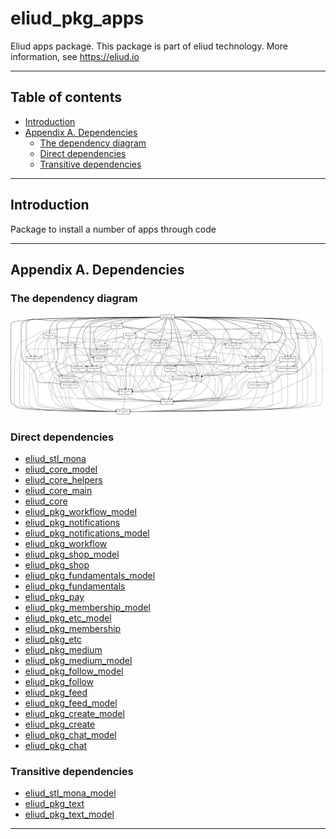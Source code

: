 # eliud_pkg_apps

Eliud apps package. 
This package is part of eliud technology. More information, see https://eliud.io

---

## Table of contents

<!-- toc -->

- [Introduction](#introduction)
- [Appendix A. Dependencies](#appendix-a-dependencies)
  * [The dependency diagram](#the-dependency-diagram)
  * [Direct dependencies](#direct-dependencies)
  * [Transitive dependencies](#transitive-dependencies)

<!-- tocstop -->

---

## Introduction

Package to install a number of apps through code

---

## Appendix A. Dependencies

### The dependency diagram

![Dependency diagram](https://github.com/eliudio/eliud_pkg_apps/raw/main/depends.jpg)

<!-- dependencies -->

### Direct dependencies
- [eliud_stl_mona](https://pub.dev/packages/eliud_stl_mona)
- [eliud_core_model](https://pub.dev/packages/eliud_core_model)
- [eliud_core_helpers](https://pub.dev/packages/eliud_core_helpers)
- [eliud_core_main](https://pub.dev/packages/eliud_core_main)
- [eliud_core](https://pub.dev/packages/eliud_core)
- [eliud_pkg_workflow_model](https://pub.dev/packages/eliud_pkg_workflow_model)
- [eliud_pkg_notifications](https://pub.dev/packages/eliud_pkg_notifications)
- [eliud_pkg_notifications_model](https://pub.dev/packages/eliud_pkg_notifications_model)
- [eliud_pkg_workflow](https://pub.dev/packages/eliud_pkg_workflow)
- [eliud_pkg_shop_model](https://pub.dev/packages/eliud_pkg_shop_model)
- [eliud_pkg_shop](https://pub.dev/packages/eliud_pkg_shop)
- [eliud_pkg_fundamentals_model](https://pub.dev/packages/eliud_pkg_fundamentals_model)
- [eliud_pkg_fundamentals](https://pub.dev/packages/eliud_pkg_fundamentals)
- [eliud_pkg_pay](https://pub.dev/packages/eliud_pkg_pay)
- [eliud_pkg_membership_model](https://pub.dev/packages/eliud_pkg_membership_model)
- [eliud_pkg_etc_model](https://pub.dev/packages/eliud_pkg_etc_model)
- [eliud_pkg_membership](https://pub.dev/packages/eliud_pkg_membership)
- [eliud_pkg_etc](https://pub.dev/packages/eliud_pkg_etc)
- [eliud_pkg_medium](https://pub.dev/packages/eliud_pkg_medium)
- [eliud_pkg_medium_model](https://pub.dev/packages/eliud_pkg_medium_model)
- [eliud_pkg_follow_model](https://pub.dev/packages/eliud_pkg_follow_model)
- [eliud_pkg_follow](https://pub.dev/packages/eliud_pkg_follow)
- [eliud_pkg_feed](https://pub.dev/packages/eliud_pkg_feed)
- [eliud_pkg_feed_model](https://pub.dev/packages/eliud_pkg_feed_model)
- [eliud_pkg_create_model](https://pub.dev/packages/eliud_pkg_create_model)
- [eliud_pkg_create](https://pub.dev/packages/eliud_pkg_create)
- [eliud_pkg_chat_model](https://pub.dev/packages/eliud_pkg_chat_model)
- [eliud_pkg_chat](https://pub.dev/packages/eliud_pkg_chat)

### Transitive dependencies
- [eliud_stl_mona_model](https://pub.dev/packages/eliud_stl_mona_model)
- [eliud_pkg_text](https://pub.dev/packages/eliud_pkg_text)
- [eliud_pkg_text_model](https://pub.dev/packages/eliud_pkg_text_model)

<!-- dependenciesstop -->

---
